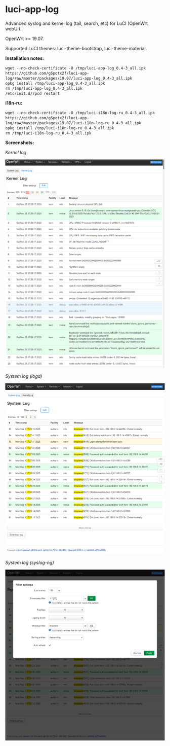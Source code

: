 # luci-app-log
Advanced syslog and kernel log (tail, search, etc) for LuCI (OpenWrt webUI).

OpenWrt >= 19.07.

Supported LuCI themes: luci-theme-bootstrap, luci-theme-material.

**Installation notes:**

    wget --no-check-certificate -O /tmp/luci-app-log_0.4-3_all.ipk https://github.com/gSpotx2f/luci-app-log/raw/master/packages/19.07/luci-app-log_0.4-3_all.ipk
    opkg install /tmp/luci-app-log_0.4-3_all.ipk
    rm /tmp/luci-app-log_0.4-3_all.ipk
    /etc/init.d/rpcd restart

**i18n-ru:**

    wget --no-check-certificate -O /tmp/luci-i18n-log-ru_0.4-3_all.ipk https://github.com/gSpotx2f/luci-app-log/raw/master/packages/19.07/luci-i18n-log-ru_0.4-3_all.ipk
    opkg install /tmp/luci-i18n-log-ru_0.4-3_all.ipk
    rm /tmp/luci-i18n-log-ru_0.4-3_all.ipk

**Screenshots:**

_Kernel log_

![](https://github.com/gSpotx2f/luci-app-log/blob/master/screenshots/01.jpg)

_System log (logd)_

![](https://github.com/gSpotx2f/luci-app-log/blob/master/screenshots/02.jpg)

_System log (syslog-ng)_

![](https://github.com/gSpotx2f/luci-app-log/blob/master/screenshots/03.jpg)
